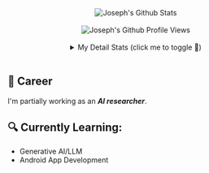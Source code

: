 <div align="center">
  <img src="https://github-readme-stats.vercel.app/api?username=josephananda&show_icons=true&theme=github_dark&hide=contribs,reviews,discussions_answered,prs_merged,prs_merged_percentage&show=discussions_started,prs" alt="Joseph's Github Stats">
  <br><br>
  <img src="https://komarev.com/ghpvc/?username=josephananda&color=blue&style=flat" alt="Joseph's Github Profile Views" />
  <br><br>
  <details>
    <summary>My Detail Stats (click me to toggle 👀)</summary>
    <br>
    <p><img src="https://github-readme-stats.vercel.app/api/top-langs/?username=josephananda&theme=github_dark&layout=donut-vertical&hide_border=true&langs_count=5" alt="Most used languages" /></p>
    <p><img src="https://github-readme-streak-stats.herokuapp.com/?user=josephananda&theme=blue-green" alt="Stat Streak" /></p>
    <p><img src="https://github-profile-trophy.vercel.app/?username=josephananda&theme=algolia&margin-w=5&margin-h=5" alt="Github Trophy" /></p>
  </details>
</div>
<br>

## 💼 Career
I'm partially working as an ***AI researcher***.

## 🔍 Currently Learning:
- Generative AI/LLM
- Android App Development
